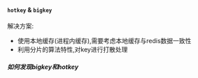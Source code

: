 #### `hotkey` & `bigkey`


解决方案:

- 使用本地缓存(进程内缓存),需要考虑本地缓存与redis数据一致性
- 利用分片的算法特性,对key进行打散处理





##### 如何发现bigkey和hotkey

